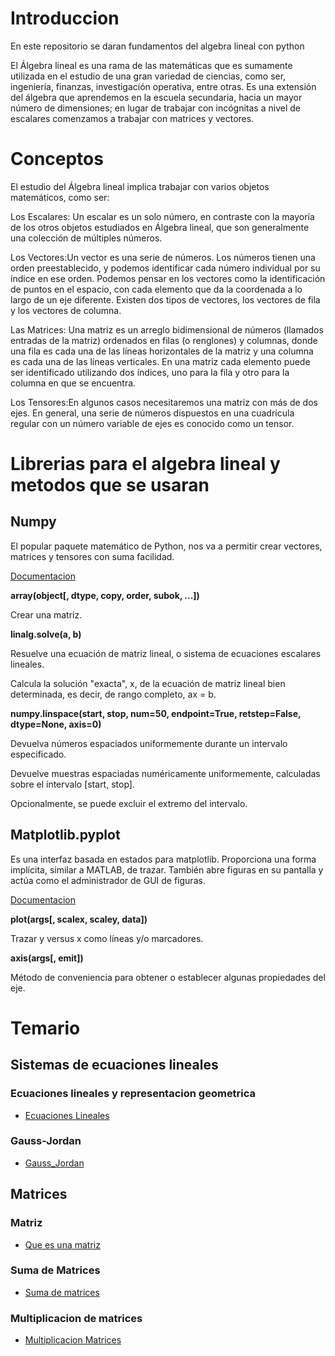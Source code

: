 # Introduccion

En este repositorio se daran fundamentos del algebra lineal con python

El Álgebra lineal es una rama de las matemáticas que es sumamente utilizada en el estudio de una gran variedad de ciencias, como ser, ingeniería, finanzas, investigación operativa, entre otras. Es una extensión del álgebra que aprendemos en la escuela secundaria, hacia un mayor número de dimensiones; en lugar de trabajar con incógnitas a nivel de escalares comenzamos a trabajar con matrices y vectores.

# Conceptos

El estudio del Álgebra lineal implica trabajar con varios objetos matemáticos, como ser:

Los Escalares: Un escalar es un solo número, en contraste con la mayoría de los otros objetos estudiados en Álgebra lineal, que son generalmente una colección de múltiples números.

Los Vectores:Un vector es una serie de números. Los números tienen una orden preestablecido, y podemos identificar cada número individual por su índice en ese orden. Podemos pensar en los vectores como la identificación de puntos en el espacio, con cada elemento que da la coordenada a lo largo de un eje diferente. Existen dos tipos de vectores, los vectores de fila y los vectores de columna.


Las Matrices: Una matriz es un arreglo bidimensional de números (llamados entradas de la matriz) ordenados en filas (o renglones) y columnas, donde una fila es cada una de las líneas horizontales de la matriz y una columna es cada una de las líneas verticales. En una matriz cada elemento puede ser identificado utilizando dos índices, uno para la fila y otro para la columna en que se encuentra. 

Los Tensores:En algunos casos necesitaremos una matriz con más de dos ejes. En general, una serie de números dispuestos en una cuadrícula regular con un número variable de ejes es conocido como un tensor.

# Librerias para el algebra lineal y metodos que se usaran

## Numpy

El popular paquete matemático de Python, nos va a permitir crear vectores, matrices y tensores con suma facilidad.

[Documentacion](https://numpy.org/doc/stable/reference/routines.html#)


**array(object[, dtype, copy, order, subok, ...])**

Crear una matriz.

**linalg.solve(a, b)**

Resuelve una ecuación de matriz lineal, o sistema de ecuaciones escalares lineales.

Calcula la solución "exacta", x, de la ecuación de matriz lineal bien determinada, es decir, de rango completo, ax = b.

**numpy.linspace(start, stop, num=50, endpoint=True, retstep=False, dtype=None, axis=0)**

Devuelva números espaciados uniformemente durante un intervalo especificado.

Devuelve muestras espaciadas numéricamente uniformemente, calculadas sobre el intervalo [start, stop].

Opcionalmente, se puede excluir el extremo del intervalo.







## Matplotlib.pyplot

Es una interfaz basada en estados para matplotlib. Proporciona una forma implícita, similar a MATLAB, de trazar. También abre figuras en su pantalla y actúa como el administrador de GUI de figuras.

[Documentacion](https://matplotlib.org/3.5.1/api/_as_gen/matplotlib.pyplot.html#)

**plot(args[, scalex, scaley, data])**

Trazar y versus x como líneas y/o marcadores.

**axis(args[, emit])**

Método de conveniencia para obtener o establecer algunas propiedades del eje.


# Temario

## Sistemas de ecuaciones lineales

### Ecuaciones lineales y representacion geometrica

* [Ecuaciones Lineales](./Notebooks/Ecuaciones_Lineales_Geometria.ipynb)

### Gauss-Jordan

* [Gauss_Jordan](./Notebooks/Gauss_Jordan.ipynb)

## Matrices

### Matriz

* [Que es una matriz](./Notebooks/Matriz.ipynb)

### Suma de Matrices

* [Suma de matrices](./Notebooks/Suma_Matrices.ipynb)

### Multiplicacion de matrices

* [Multiplicacion Matrices](./Notebooks/Multiplicacion_Matrices.ipynb)








